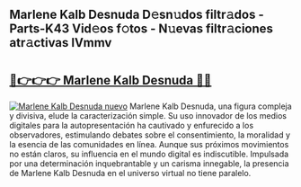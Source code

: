 ## Marlene Kalb Desnuda D𝚎sn𝚞dos filtr𝚊dos - Parts-K43 Vid𝚎os f𝚘tos - N𝚞evas filtr𝚊ciones atr𝚊ctivas lVmmv

# <h2><a href="http://mbbh9ao.tromn.icu/?c=Marlene+Kalb+Desnuda">🔗👉👉👉 Marlene Kalb Desnuda 🔗🔗</a></h2>

[![Marlene Kalb Desnuda nuevo](https://i.imgur.com/pEAQMta.gif)](http://mbbh9ao.tromn.icu/?c=Marlene+Kalb+Desnuda)
Marlene Kalb Desnuda, una figura compleja y divisiva, elude la caracterización simple. Su uso innovador de los medios digitales para la autopresentación ha cautivado y enfurecido a los observadores, estimulando debates sobre el consentimiento, la moralidad y la esencia de las comunidades en línea. Aunque sus próximos movimientos no están claros, su influencia en el mundo digital es indiscutible. Impulsada por una determinación inquebrantable y un carisma innegable, la presencia de Marlene Kalb Desnuda en el universo virtual no tiene paralelo.
